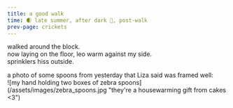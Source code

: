 ```yaml
---
title: a good walk
time: 🌒 late summer, after dark 🦗, post-walk
prev-page: crickets
---
```

walked around the block.  
now laying on the floor, leo warm against my side.  
sprinklers hiss outside.  

a photo of some spoons from yesterday that 
Liza said was framed well:  
![my hand holding two boxes of zebra spoons]
(/assets/images/zebra_spoons.jpg "they're a 
housewarming gift from cakes <3")